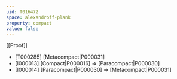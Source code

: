 ```yaml
---
uid: T016472
space: alexandroff-plank
property: compact
value: false
---
```

[[Proof]]

* [T000285] [Metacompact|P000031]
* [I000013] [Compact|P000016] => [Paracompact|P000030]
* [I000014] [Paracompact|P000030] => [Metacompact|P000031]

